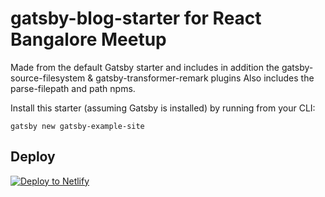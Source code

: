 # gatsby-blog-starter for React Bangalore Meetup

Made from the default Gatsby starter and includes in addition the gatsby-source-filesystem & gatsby-transformer-remark plugins
Also includes the parse-filepath and path npms. 

Install this starter (assuming Gatsby is installed) by running from your CLI:
```
gatsby new gatsby-example-site
```

## Deploy

[![Deploy to Netlify](https://www.netlify.com/img/deploy/button.svg)](https://app.netlify.com/start/deploy?repository=https://github.com/gatsbyjs/gatsby-starter-default)

